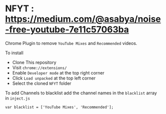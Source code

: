 # NFYT : https://medium.com/@asabya/noise-free-youtube-7e11c57063ba

Chrome Plugin to remove `YouTube Mixes` and `Recommended` videos.

To install 

- Clone This repository
- Visit `chrome://extensions/`
- Enable `Developer mode` at the top right corner
- Click `Load unpacked` at the top left corner
- Select the cloned `NFYT` folder

To add Channels to blacklist add the channel names in the `blacklist` array in `inject.js`
```
var blacklist = ['YouTube Mixes', 'Recommended'];
```


